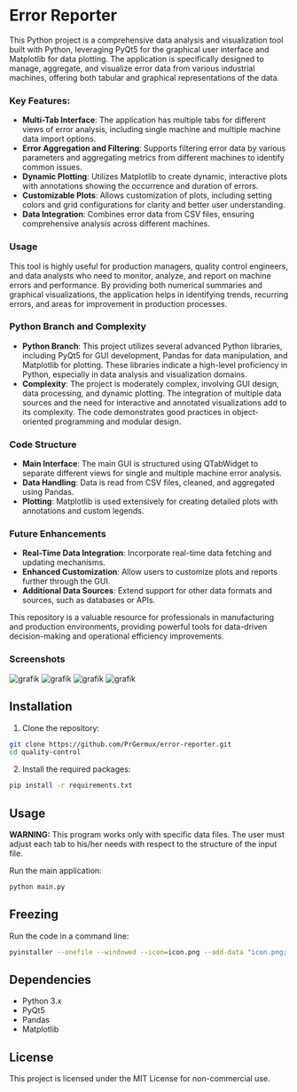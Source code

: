 # Error Reporter

This Python project is a comprehensive data analysis and visualization tool built with Python, leveraging PyQt5 for the graphical user interface and Matplotlib for data plotting. The application is specifically designed to manage, aggregate, and visualize error data from various industrial machines, offering both tabular and graphical representations of the data.

### Key Features:
- **Multi-Tab Interface**: The application has multiple tabs for different views of error analysis, including single machine and multiple machine data import options.
- **Error Aggregation and Filtering**: Supports filtering error data by various parameters and aggregating metrics from different machines to identify common issues.
- **Dynamic Plotting**: Utilizes Matplotlib to create dynamic, interactive plots with annotations showing the occurrence and duration of errors.
- **Customizable Plots**: Allows customization of plots, including setting colors and grid configurations for clarity and better user understanding.
- **Data Integration**: Combines error data from CSV files, ensuring comprehensive analysis across different machines.

### Usage
This tool is highly useful for production managers, quality control engineers, and data analysts who need to monitor, analyze, and report on machine errors and performance. By providing both numerical summaries and graphical visualizations, the application helps in identifying trends, recurring errors, and areas for improvement in production processes.

### Python Branch and Complexity
- **Python Branch**: This project utilizes several advanced Python libraries, including PyQt5 for GUI development, Pandas for data manipulation, and Matplotlib for plotting. These libraries indicate a high-level proficiency in Python, especially in data analysis and visualization domains.
- **Complexity**: The project is moderately complex, involving GUI design, data processing, and dynamic plotting. The integration of multiple data sources and the need for interactive and annotated visualizations add to its complexity. The code demonstrates good practices in object-oriented programming and modular design.

### Code Structure
- **Main Interface**: The main GUI is structured using QTabWidget to separate different views for single and multiple machine error analysis.
- **Data Handling**: Data is read from CSV files, cleaned, and aggregated using Pandas.
- **Plotting**: Matplotlib is used extensively for creating detailed plots with annotations and custom legends.

### Future Enhancements
- **Real-Time Data Integration**: Incorporate real-time data fetching and updating mechanisms.
- **Enhanced Customization**: Allow users to customize plots and reports further through the GUI.
- **Additional Data Sources**: Extend support for other data formats and sources, such as databases or APIs.

This repository is a valuable resource for professionals in manufacturing and production environments, providing powerful tools for data-driven decision-making and operational efficiency improvements.

### Screenshots

![grafik](https://github.com/user-attachments/assets/e234d8f0-607b-4e4a-9d39-8bbaeb6f7c5a)
![grafik](https://github.com/user-attachments/assets/c66fc4ed-47f8-4767-af6d-a6ac04f5d017)
![grafik](https://github.com/user-attachments/assets/47144321-ed38-45d8-bfb3-846a9debf8ec)
![grafik](https://github.com/user-attachments/assets/c22a8099-5f98-48f6-9cb5-fd1537b80956)

## Installation
1. Clone the repository:
```sh
git clone https://github.com/PrGermux/error-reporter.git
cd quality-control
```
2. Install the required packages:
```sh
pip install -r requirements.txt
```

## Usage
**WARNING:** This program works only with specific data files. The user must adjust each tab to his/her needs with respect to the structure of the input file.

Run the main application:
```sh
python main.py
```

## Freezing
Run the code in a command line:
```sh
pyinstaller --onefile --windowed --icon=icon.png --add-data "icon.png;." --hidden-import=scipy.special._cdflib --name "Error Reporter" main.py
```

## Dependencies
- Python 3.x
- PyQt5
- Pandas
- Matplotlib

## License
This project is licensed under the MIT License for non-commercial use.
